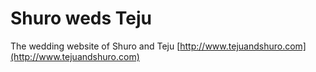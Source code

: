 # Shuro weds Teju

The wedding website of Shuro and Teju [http://www.tejuandshuro.com](http://www.tejuandshuro.com)
